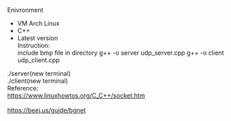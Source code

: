 
Enivronment
- VM Arch Linux
- C++
- Latest version
\
Instruction:\
include bmp file in directory 
g++ -o server udp_server.cpp
g++ -o client udp_client.cpp

./server(new terminal)\
./client(new terminal)\
Reference:\
https://www.linuxhowtos.org/C_C++/socket.htm  
\
https://beej.us/guide/bgnet
